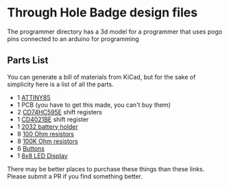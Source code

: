 # Through Hole Badge design files

The programmer directory has a 3d model for a programmer that uses pogo pins connected to an arduino for programming

## Parts List
You can generate a bill of materials from KiCad, but for the sake of simplicity here is a list of all the parts.

- 1 [ATTINY85](https://www.digikey.com/en/products/detail/microchip-technology/ATTINY85-20PU/735469)
- 1 PCB (you have to get this made, you can't buy them)
- 2 [CD74HC595E](https://www.digikey.com/en/products/detail/texas-instruments/CD74HC595E/1507396) shift registers
- 1 [CD4021BE](https://www.digikey.com/en/products/detail/texas-instruments/CD4021BE/67261) shift register
- 1 [2032 battery holder](https://www.digikey.com/en/products/detail/adam-tech/BH-25C-1/13537703)
- 8 [100 Ohm resistors](https://www.digikey.com/en/products/detail/stackpole-electronics-inc/CF14JT100R/1741261)
- 8 [100K Ohm resistors](https://www.digikey.com/en/products/detail/stackpole-electronics-inc/CF14JT10K0/1741265)
- 6 [Buttons](https://www.amazon.com/gp/product/B07VSNN9S2/ref=ppx_yo_dt_b_asin_title_o00_s00?ie=UTF8&th=1)
- 1 [8x8 LED Display](https://www.aliexpress.us/item/3256805713726832.html?spm=a2g0o.order_list.order_list_main.11.64611802KkD7xH&gatewayAdapt=glo2usa)

There may be better places to purchase these things than these links. Please submit a PR if you find something better.